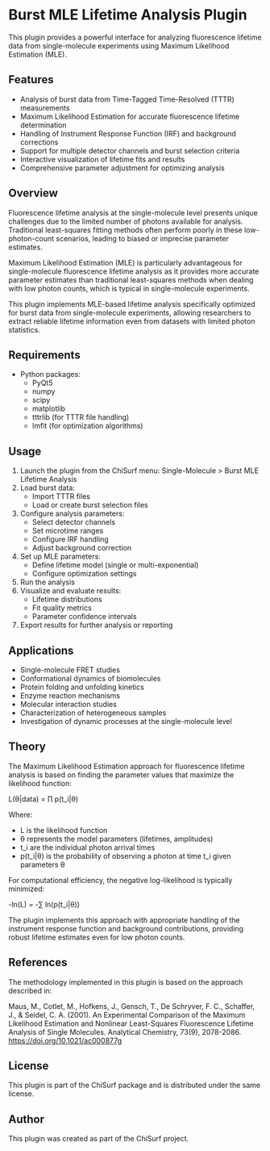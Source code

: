 # Burst MLE Lifetime Analysis Plugin

This plugin provides a powerful interface for analyzing fluorescence lifetime data from single-molecule experiments 
using Maximum Likelihood Estimation (MLE).

## Features

- Analysis of burst data from Time-Tagged Time-Resolved (TTTR) measurements
- Maximum Likelihood Estimation for accurate fluorescence lifetime determination
- Handling of Instrument Response Function (IRF) and background corrections
- Support for multiple detector channels and burst selection criteria
- Interactive visualization of lifetime fits and results
- Comprehensive parameter adjustment for optimizing analysis

## Overview

Fluorescence lifetime analysis at the single-molecule level presents unique challenges due to the limited number of 
photons available for analysis. Traditional least-squares fitting methods often perform poorly in these 
low-photon-count scenarios, leading to biased or imprecise parameter estimates.

Maximum Likelihood Estimation (MLE) is particularly advantageous for single-molecule fluorescence lifetime analysis as 
it provides more accurate parameter estimates than traditional least-squares methods when dealing with low photon 
counts, which is typical in single-molecule experiments.

This plugin implements MLE-based lifetime analysis specifically optimized for burst data from single-molecule 
experiments, allowing researchers to extract reliable lifetime information even from datasets with limited photon 
statistics.

## Requirements

- Python packages:
  - PyQt5
  - numpy
  - scipy
  - matplotlib
  - tttrlib (for TTTR file handling)
  - lmfit (for optimization algorithms)

## Usage

1. Launch the plugin from the ChiSurf menu: Single-Molecule > Burst MLE Lifetime Analysis
2. Load burst data:
   - Import TTTR files
   - Load or create burst selection files
3. Configure analysis parameters:
   - Select detector channels
   - Set microtime ranges
   - Configure IRF handling
   - Adjust background correction
4. Set up MLE parameters:
   - Define lifetime model (single or multi-exponential)
   - Configure optimization settings
5. Run the analysis
6. Visualize and evaluate results:
   - Lifetime distributions
   - Fit quality metrics
   - Parameter confidence intervals
7. Export results for further analysis or reporting

## Applications

- Single-molecule FRET studies
- Conformational dynamics of biomolecules
- Protein folding and unfolding kinetics
- Enzyme reaction mechanisms
- Molecular interaction studies
- Characterization of heterogeneous samples
- Investigation of dynamic processes at the single-molecule level

## Theory

The Maximum Likelihood Estimation approach for fluorescence lifetime analysis is based on finding the parameter values 
that maximize the likelihood function:

L(θ|data) = ∏ p(t_i|θ)

Where:
- L is the likelihood function
- θ represents the model parameters (lifetimes, amplitudes)
- t_i are the individual photon arrival times
- p(t_i|θ) is the probability of observing a photon at time t_i given parameters θ

For computational efficiency, the negative log-likelihood is typically minimized:

-ln(L) = -∑ ln(p(t_i|θ))

The plugin implements this approach with appropriate handling of the instrument response function and background 
contributions, providing robust lifetime estimates even for low photon counts.

## References

The methodology implemented in this plugin is based on the approach described in:

Maus, M., Cotlet, M., Hofkens, J., Gensch, T., De Schryver, F. C., Schaffer, J., & Seidel, C. A. (2001). An Experimental 
Comparison of the Maximum Likelihood Estimation and Nonlinear Least-Squares Fluorescence Lifetime Analysis of Single 
Molecules. Analytical Chemistry, 73(9), 2078-2086. https://doi.org/10.1021/ac000877g

## License

This plugin is part of the ChiSurf package and is distributed under the same license.

## Author

This plugin was created as part of the ChiSurf project.